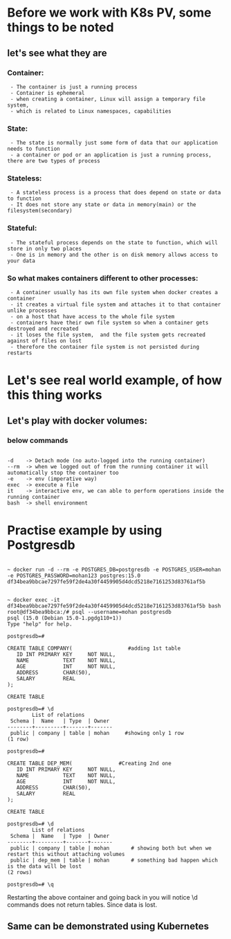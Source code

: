 # Before we work with K8s PV, some things to be noted
## let's see what they are

### Container: 

     - The container is just a running process
     - Container is ephemeral
     - when creating a container, Linux will assign a temporary file system, 
     - which is related to Linux namespaces, capabilities

### State:

     - The state is normally just some form of data that our application needs to function
     - a container or pod or an application is just a running process, there are two types of process

### Stateless:

     - A stateless process is a process that does depend on state or data to function 
     - It does not store any state or data in memory(main) or the filesystem(secondary)

### Stateful:

     - The stateful process depends on the state to function, which will store in only two places
     - One is in memory and the other is on disk memory allows access to your data

### So what makes containers different to other processes:

     - A container usually has its own file system when docker creates a container
     - it creates a virtual file system and attaches it to that container unlike processes 
     - on a host that have access to the whole file system 
     - containers have their own file system so when a container gets destroyed and recreated 
     - it loses the file system,  and the file system gets recreated against of files on lost 
     - therefore the container file system is not persisted during restarts

# Let's see real world example, of how this thing works

## Let's play with docker volumes:

### below commands

```

-d    -> Detach mode (no auto-logged into the running container)
--rm  -> when we logged out of from the running container it will automatically stop the container too 
-e    -> env (imperative way)
exec  -> execute a file
it    -> interactive env, we can able to perform operations inside the running container
bash  -> shell environment

```
# Practise example by using Postgresdb
```

~ docker run -d --rm -e POSTGRES_DB=postgresdb -e POSTGRES_USER=mohan -e POSTGRES_PASSWORD=mohan123 postgres:15.0
df34bea9bbcae7297fe59f2de4a30f4459905d4dcd5218e7161253d83761af5b


~ docker exec -it df34bea9bbcae7297fe59f2de4a30f4459905d4dcd5218e7161253d83761af5b bash
root@df34bea9bbca:/# psql --username=mohan postgresdb
psql (15.0 (Debian 15.0-1.pgdg110+1))
Type "help" for help.

postgresdb=# 

CREATE TABLE COMPANY(                  #adding 1st table
   ID INT PRIMARY KEY     NOT NULL,
   NAME           TEXT    NOT NULL,
   AGE            INT     NOT NULL,
   ADDRESS        CHAR(50),
   SALARY         REAL
);

CREATE TABLE

postgresdb=# \d                               
        List of relations
 Schema |  Name   | Type  | Owner 
--------+---------+-------+-------
 public | company | table | mohan     #showing only 1 row
(1 row)

postgresdb=# 

CREATE TABLE DEP_MEM(               #Creating 2nd one
   ID INT PRIMARY KEY     NOT NULL,
   NAME           TEXT    NOT NULL,
   AGE            INT     NOT NULL,
   ADDRESS        CHAR(50),
   SALARY         REAL
);

CREATE TABLE

postgresdb=# \d                  
        List of relations
 Schema |  Name   | Type  | Owner 
--------+---------+-------+-------
 public | company | table | mohan       # showing both but when we restart this without attaching volumes
 public | dep_mem | table | mohan       # something bad happen which is the data will be lost
(2 rows)

postgresdb=# \q 

```

Restarting the above container and going back in you will notice \d commands does not return tables. Since data is lost.

## Same can be demonstrated using Kubernetes
